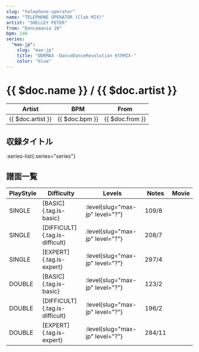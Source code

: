 ```yaml
---
slug: "telephone-operator"
name: "TELEPHONE OPERATOR (Club MIX)"
artist: "SHELLEY PETER"
from: "Dancemania 20"
bpm: 146
series:
  "max-jp":
    slug: "max-jp"
    title: "DDRMAX -DanceDanceRevolution 6thMIX-"
    color: "blue"
---
```


# {{ $doc.name }} / {{ $doc.artist }}

|Artist|BPM|From|
|------|---|----|
|{{ $doc.artist }}|{{ $doc.bpm }}|{{ $doc.from }}|

## 収録タイトル

:series-list{:series="series"}

## 譜面一覧

|PlayStyle|Difficulty|Levels|Notes|Movie|
|---------|----------|------|-----|-----|
|SINGLE|[BASIC]{.tag.is-basic}|:level{slug="max-jp" level="?"}|109/8||
|SINGLE|[DIFFICULT]{.tag.is-difficult}|:level{slug="max-jp" level="?"}|208/7||
|SINGLE|[EXPERT]{.tag.is-expert}|:level{slug="max-jp" level="?"}|297/4||
|DOUBLE|[BASIC]{.tag.is-basic}|:level{slug="max-jp" level="?"}|123/2||
|DOUBLE|[DIFFICULT]{.tag.is-difficult}|:level{slug="max-jp" level="?"}|196/2||
|DOUBLE|[EXPERT]{.tag.is-expert}|:level{slug="max-jp" level="?"}|284/11||
